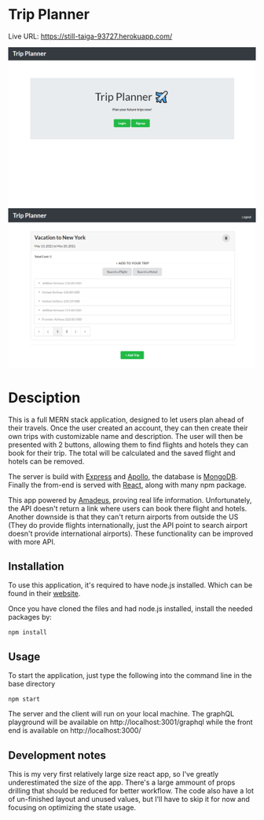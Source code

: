# Trip Planner

Live URL: https://still-taiga-93727.herokuapp.com/ 

![Screenshot](./client/public/images/Preview1.png)
![Screenshot](./client/public/images/Preview2.png)

# Desciption

This is a full MERN stack application, designed to let users plan ahead of their travels. Once the user created an account, they can then create their own trips with customizable name and description. The user will then be presented with 2 buttons, allowing them to find flights and hotels they can book for their trip. The total will be calculated and the saved flight and hotels can be removed.

The server is build with [Express](https://www.npmjs.com/package/express) and [Apollo](https://www.npmjs.com/package/apollo-server-express), the database is [MongoDB](https://www.npmjs.com/package/mongodb). Finally the from-end is served with [React](https://www.npmjs.com/package/react), along with many npm package.

This app powered by [Amadeus](https://www.npmjs.com/package/amadeus), proving real life information. Unfortunately, the API doesn't return a link where users can book there flight and hotels. Another downside is that they can't return airports from outside the US (They do provide flights internationally, just the API point to search airport doesn't provide international airports). These functionality can be improved with more API.

## Installation

To use this application, it's required to have node.js installed. Which can be found in their [website](https://nodejs.org/en/download/).

Once you have cloned the files and had node.js installed, install the needed packages by:
 
    npm install

## Usage

To start the application, just type the following into the command line in the base directory
 
    npm start

The server and the client will run on your local machine. The graphQL playground will be available on http://localhost:3001/graphql while the front end is available on http://localhost:3000/ 

## Development notes

This is my very first relatively large size react app, so I've greatly underestimated the size of the app. There's a large ammount of props drilling that should be reduced for better workflow. The code also have a lot of un-finished layout and unused values, but I'll have to skip it for now and focusing on optimizing the state usage.